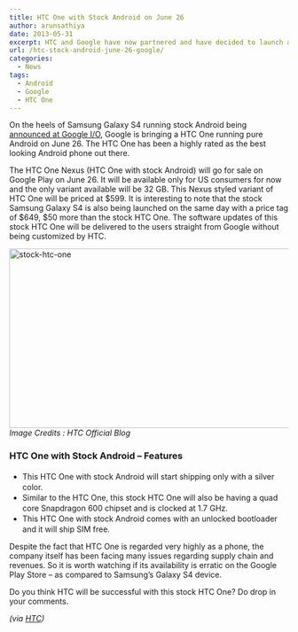 ```yaml
---
title: HTC One with Stock Android on June 26
author: arunsathiya
date: 2013-05-31
excerpt: HTC and Google have now partnered and have decided to launch a HTC One with stock Android, aiming to deliver the best Nexus experience to the Android users.
url: /htc-stock-android-june-26-google/
categories:
  - News
tags:
  - Android
  - Google
  - HTC One
---
```

On the heels of Samsung Galaxy S4 running stock Android being [announced at Google I/O][1], Google is bringing a HTC One running pure Android on June 26. The HTC One has been a highly rated as the best looking Android phone out there.

The HTC One Nexus (HTC One with stock Android) will go for sale on Google Play on June 26. It will be available only for US consumers for now and the only variant available will be 32 GB. This Nexus styled variant of HTC One will be priced at $599. It is interesting to note that the stock Samsung Galaxy S4 is also being launched on the same day with a price tag of $649, $50 more than the stock HTC One. The software updates of this stock HTC One will be delivered to the users straight from Google without being customized by HTC.

[<img class="size-medium wp-image-74898 aligncenter" alt="stock-htc-one" src="http://cdn.devilsworkshop.org/files/2013/05/stock-htc-one-600x324.jpg" width="600" height="324" />][2]*Image Credits : HTC Official Blog*

### HTC One with Stock Android &#8211; Features

  * <span style="font-size: 14px; line-height: 1.5;">This HTC One with stock Android will start shipping only with a silver color.</span>
  * <span style="font-size: 14px; line-height: 1.5;">Similar to the HTC One, this stock HTC One will also be having a quad core Snapdragon 600 chipset and is clocked at 1.7 GHz. </span>
  * <span style="font-size: 14px; line-height: 1.5;">This HTC One with stock Android comes with an unlocked bootloader and it will ship SIM free.</span>

Despite the fact that HTC One is regarded very highly as a phone, the company itself has been facing many issues regarding supply chain and revenues. So it is worth watching if its availability is erratic on the Google Play Store &#8211; as compared to Samsung&#8217;s Galaxy S4 device.

Do you think HTC will be successful with this stock HTC One? Do drop in your comments.

*(via <a href="http://blog.htc.com/2013/05/htc-one-google-nexus-experience/?gb25" onclick="_gaq.push(['_trackEvent', 'outbound-article', 'http://blog.htc.com/2013/05/htc-one-google-nexus-experience/?gb25', 'HTC']);" >HTC</a>)*

 [1]: http://devilsworkshop.org/news/roundup-google-io-2013-announcements/74134/ "Google I/O 2013"
 [2]: http://cdn.devilsworkshop.org/files/2013/05/stock-htc-one.jpg
